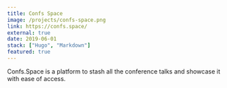 ```yaml
---
title: Confs Space
image: /projects/confs-space.png
link: https://confs.space/
external: true
date: 2019-06-01
stack: ["Hugo", "Markdown"]
featured: true
---
```


Confs.Space is a platform to stash all the conference talks and showcase it with ease of access.
